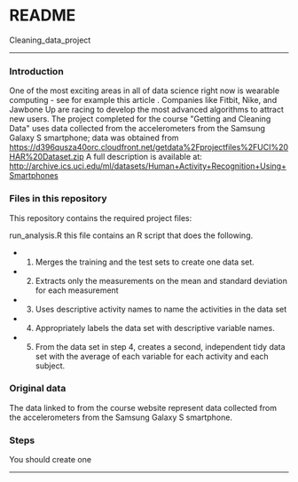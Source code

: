 # README 
Cleaning_data_project

---------------------------------------------------------------------------

### Introduction

One of the most exciting areas in all of data science right now is wearable computing - see for example this article . Companies like Fitbit, Nike, and Jawbone Up are racing to develop the most advanced algorithms to attract new users. 
The project completed for the course "Getting and Cleaning Data" uses data collected from the accelerometers from the Samsung Galaxy S smartphone; data was obtained from https://d396qusza40orc.cloudfront.net/getdata%2Fprojectfiles%2FUCI%20HAR%20Dataset.zip 
A full description is available at: 
http://archive.ics.uci.edu/ml/datasets/Human+Activity+Recognition+Using+Smartphones 

### Files in this repository

This repository contains the required project files:

run_analysis.R
this file contains an R script that does the following. 
* 1. Merges the training and the test sets to create one data set.
* 2. Extracts only the measurements on the mean and standard deviation for each measurement 
* 3. Uses descriptive activity names to name the activities in the data set
* 4. Appropriately labels the data set with descriptive variable names. 
* 5. From the data set in step 4, creates a second, independent tidy data set with the average of each variable for each activity and each subject.


### Original data

The data linked to from the course website represent data collected from the accelerometers from the Samsung Galaxy S smartphone. 


###  Steps

You should create one 
________________________________________________


